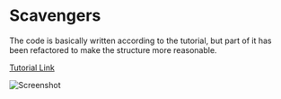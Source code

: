 # Scavengers

The code is basically written according to the tutorial, but part of it has been refactored to make the structure more reasonable.

[Tutorial Link](https://learn.unity.com/project/2d-roguelike-tutorial)

![Screenshot](https://connect-prd-cdn.unity.com/20190226/learn/images/1a6e477d-d9b8-4e35-b03e-22951d9341d6_Project_and_Tutorials_2D_Roguelike_1920x1080_Tutorial_4.jpg.1200x0x1.webp)